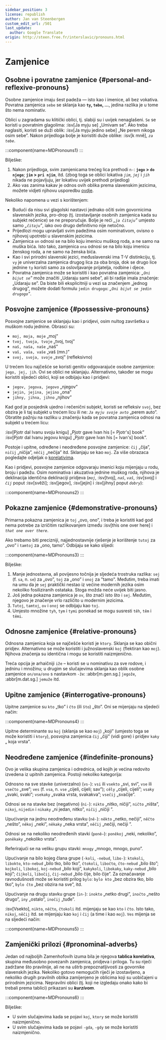 ```yaml
---
sidebar_position: 3
license: republish
author: Jan van Steenbergen
custom_edit_url: /501
last_update:
  author: Google Translate
origin: http://steen.free.fr/interslavic/pronouns.html
---
```


# Zamjenice

## Osobne i povratne zamjenice \{#personal-and-reflexive-pronouns}

Osobne zamjenice imaju šest padeža — isto kao i imenice, ali bez vokativa. Povratna zamjenica `sebe` se sklanja kao **`ty`, `tebe`, ...**, jedina razlika je u tome što nema nominativ.

Oblici u zagradama su klitički oblici, tj. slabiji su i uvijek nenaglašeni. `Se` se koristi u povratnim glagolima: :isv[Ja myju se] „Umivam se”. Ako treba naglasiti, koristi se duži oblik: :isv[Ja myju jedino sebe] „Ne perem nikoga osim sebe”. Nakon prijedloga bolje je koristiti duže oblike: :isv[k mně], _`za tebe`_.

:::component{name=MDPronouns1}
:::

Bilješke:

1. Nakon prijedloga, svim zamjenicama trećeg lica prethodi `n-`: **`jego` > `do njego`**; **`jim` > `pri njim`**, itd. (zbog toga se oblici lokativa _`jim`_, _`jej`_ i _`jih`_ nikada ne pojavljuju, jer lokativu uvijek prethodi prijedlog)
2. Ako vas zanima kakav je odnos ovih oblika prema slavenskim jezicima, možete vidjeti njihovu usporedbu [ovdje][1].

Nekoliko napomena u vezi s korištenjem:

- Budući da nisu svi glagolski nastavci jednako očiti svim govornicima slavenskih jezika, pro-drop (tj. izostavljanje osobnih zamjenica kada su subjekt rečenice) se ne preporučuje. Bolje je reći _„`ja čitaju`”_ umjesto samo _„`čitaju`”_, iako ovo drugo definitivno nije netočno.
- Prijedlozi mogu upravljati svim padežima osim nominativom, ovisno o njihovoj upotrebi u slavenskim jezicima.
- Zamjenica `on` odnosi se na bilo koju imenicu muškog roda, a ne samo na muška bića. Isto tako, zamjenica `ona` odnosi se na bilo koju imenicu ženskog roda, a ne samo na ženska bića.
- Kao i svi prirodni slavenski jezici, međuslavenski ima T-V distinkciju, tj. `vy` je univerzalna zamjenica drugog lica za oba broja, dok se drugo lice jednine `ty` koristi samo za oslovljavanje prijatelja, rodbine i djece.
- Povratna zamjenica može se koristiti i kao povratna zamjenica: _„`Oni bijut se`”_ može značiti „Udaraju sami sebe”, ali bi radije imala značenje: „Udaraju se”. Da biste bili eksplicitniji u vezi sa značenjem „jednog drugog”, možete dodati formulu `jedin drugogo`: _„`Oni bijut se jedin drugogo`”_.

## Posvojne zamjenice \{#possessive-pronouns}

Posvojne zamjenice se sklanjaju kao i pridjevi, osim nultog završetka u muškom rodu jednine. Obrasci su:

- `moj, moja, moje` „moj”
- `tvoj, tvoja, tvoje` „tvoj, tvoj”
- `naš, naša, naše` „naš”
- `vaš, vaša, vaše` „vaš (mn.)”
- `svoj, svoja, svoje` „svoj” (refleksivno)

U trećem licu najčešće se koristi genitiv odgovarajuće osobne zamjenice: `jego, jej, jih`. Ovi se oblici ne sklanjaju. Alternativno, također se mogu koristiti sljedeći oblici, koji se odbijaju kao i pridjevi:

- `jegov, jegova, jegovo` „njegov”
- `jejin, jejina, jejino` „ona”
- `jihny, jihna, jihno` „njihov”

Kad god je posjednik ujedno i rečenični subjekt, koristi se refleksiv `svoj`, bez obzira je li taj subjekt u trećem licu ili ne: _`Ja myju svoje avto`_ „perem auto”. Obratite pažnju na razliku u značenju kada se povratna zamjenica odnosi na subjekt u trećem licu:

:isv[Pjotr dal Ivanu svoju knigu] „Pjotr gave Ivan his \[= Pjotr's] book”
:isv[Pjotr dal Ivanu jegovu knigu] „Pjotr gave Ivan his \[= Ivan's] book”.

Postoje i upitne, određene i neodređene posvojne zamjenice: `čij` „čija”, `ničij` „ničija”, `něčij` „nečija” itd. Sklanjaju se kao `moj`. Za više obrazaca pogledajte odjeljak o [korelativima][2].

Kao i pridjevi, posvojne zamjenice odgovaraju imenici koju mijenjaju u rodu, broju i padežu. Osim nominativa i akuzativa jednine muškog roda, njihova je deklinacija identična deklinaciji pridjeva (_`moj`_, :isv[tvoj], _`naš`_, _`vaš`_, :isv[svoj] i _`čij`_ poput :isv[svěži]; :isv[jegov], :isv[jejin] i :isv[jihny] poput _`dobry`_):

:::component{name=MDPronouns2}
:::

## Pokazne zamjenice \{#demonstrative-pronouns}

Primarna pokazna zamjenica je `toj` „ovo, ono”, i treba je koristiti kad god nema potrebe za izričitim razlikovanjem između :isv[this one over here] i _`that one over there`_.

Ako trebamo biti precizniji, najjednostavnije rješenje je korištenje `tutoj` za „ovo” i `tamtoj` za „ono, tamo”. Odbijaju se kako slijedi:

:::component{name=MDPronouns3}
:::

Bilješke:

1. Manje jednostavna, ali povijesno točnija je sljedeća trostruka razlika: `sej` (f. `sa`, n. `se`) za „ovo”, `toj` za „ono” i `onoj` za "tamo". Međutim, treba imati na umu da je `sej` praktički nestao iz većine modernih jezika osim nekoliko fosiliziranih ostataka. Stoga možda neće uvijek biti jasno.
2. Još jedna pokazna zamjenica je `ov`, što znači isto što i `sej`. Međutim, njegovo je značenje vrlo različito u modernim jezicima.
3. `Tutoj`, `tamtoj`, `ov` i `onoj` se odbijaju kao `toj`.
4. Umjesto množine `tyh`, `tym` i `tymi` ponekad se mogu susresti `těh`, `těm` i `těmi`.

## Odnosne zamjenice \{#relative-pronouns}

Odnosna zamjenica koja se najčešće koristi je `ktory`. Sklanja se kao obični pridjev. Alternativno se može koristiti i južnoslavenski `koj` (flektiran kao `moj`). Njihova značenja su identična i mogu se koristiti naizmjenično.

Treća opcija je arhaičniji `iže` – koristi se u nominativu za sve rodove, i jedninu i množinu; u drugim se slučajevima sklanja kao oblik osobne zamjenice `on/ona/ono` s nastavkom `-že`: :abbr[m.gen.sg.] `jegože`, :abbr[m.dat.sg.] `jemuže` itd.

## Upitne zamjenice \{#interrogative-pronouns}

Upitne zamjenice su `kto` „tko” i `čto` (ili `što`) „što”. Oni se mijenjaju na sljedeći način:

:::component{name=MDPronouns4}
:::

Upitne determinante su `koj` (sklanja se kao `moj`) „koji” (umjesto toga se može koristiti i `ktory`), posvojna zamjenica `čij` „čiji” (vidi gore) i pridjev `kaky` „ koja vrsta".

## Neodređene zamjenice \{#indefinite-pronouns}

Ovo je velika skupina zamjenica i odrednica, od kojih je većina redovito izvedena iz upitnih zamjenica. Postoji nekoliko kategorija:

Odnosno na sve stavke (univerzalno) (`vs-`): `vsi` ili `vsekto` „svi, svi”, `vse` ili `vsečto` „sve”; `ves` (f. `vsa`, n. `vse` „cijeli, cijeli; sav”); `cěly` „cijeli, cijeli”; `vsaky` „svaki, svaki”; `vsekaky` „svaka vrsta, svakakva”; `vsečij` „svačije”.

Odnosi se na stavke bez (negativno) (`ni-`): `nikto` „nitko, ničiji”, `ničto` „ništa”, `nikoj`, `nijedin` i `nikaky` „ni jedan, nitko”, `ničij` „ničiji ”.

Upućivanje na jednu neodređenu stavku (`ně-`): `někto` „netko, nečiji”, `něčto` „nešto”, `někoj` „neki”, `někaky` „neka vrsta”, `něčij` „nečiji, nečiji ”.

Odnosi se na nekoliko neodređenih stavki (`poně–`): `poněkoj` „neki, nekoliko”, `poněkaky` „nekoliko vrsta”.

Referirajući se na veliku grupu stavki: `mnogy` „mnogo, mnogo, puno”.

Upućivanje na bilo kojeg člana grupe (`-koli`, `-nebud`, `libo-`): `ktokoli`, `libokto`, `kto-nebud` „bilo tko, bilo tko”, `čtokoli`, `libočto`, `čto-nebud` „bilo što”; `kojkoli`, `libokoj`, `koj-nebud` „bilo koji”, `kakykoli`, `libokaky`, `kaky-nebud` „bilo koji”; `čijkoli`, `libočij`, `čij-nebud` „bilo čije, bilo čije”. Za označavanje ravnodušnosti može se koristiti prilog `bylo`: `bylo kto` „bez obzira tko, bilo tko”, `bylo čto` „bez obzira na sve”, itd.

Upućivanje na drugu stavku grupe (`in-`): `inokto` „netko drugi”, `inočto` „nešto drugo”, `iny` „ostalo”, `inočij` „tuđe”.

:isv[Vsekto], `nikto`, `něčto`, `čtokoli` itd. mijenjaju se kao `kto` i `čto`. Isto tako, `nikoj`, `něčij` itd. se mijenjaju kao `koj` i `čij` (a time i kao `moj`). `Ves` mijenja se na sljedeći način:

:::component{name=MDPronouns5}
:::

## Zamjenički prilozi \{#pronominal-adverbs}

Jedan od najboljih Zamenhofovih izuma bila je njegova **tablica korelativa**, skupina međusobno povezanih zamjenica, pridjeva i priloga. Tu su riječi zadržane što pravilnije, ali ne na uštrb prepoznatljivosti za govornike slavenskih jezika. Nekoliko gotovo nemogućih riječi je izostavljeno, a nekoliko drugih pravilnih oblika zamijenjeno je oblicima koji su uobičajeni u prirodnim jezicima. Nepravilni oblici (tj. koji ne izgledaju onako kako bi trebali prema tablici) prikazani su _**kurzivom**_.

:::component{name=MDPronouns6}
:::

Bilješke:

- U svim slučajevima kada se pojavi `koj`, `ktory` se može koristiti naizmjenično.
- U svim slučajevima kada se pojavi `-gda`, `-gdy` se može koristiti naizmjenično.

[1]: http://steen.free.fr/interslavic/slavic_pronouns.html
[2]: #pronominal_adverbs
